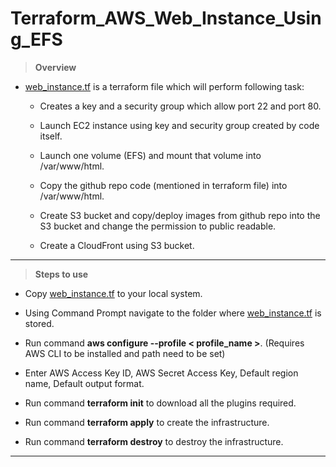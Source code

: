 # Terraform_AWS_Web_Instance_Using_EFS
>**Overview**
* [web_instance.tf](https://github.com/Icyshaman/Terraform_AWS_Web_Instance_Using_EFS/blob/master/web_instance.tf) is a terraform file which will perform following task:
    
    * Creates a key and a security group which allow port 22 and port 80.
    
    * Launch EC2 instance using key and security group created by code itself.

    * Launch one volume (EFS) and mount that volume into /var/www/html.

    * Copy the github repo code (mentioned in terraform file) into /var/www/html.

    * Create S3 bucket and copy/deploy images from github repo into the S3 bucket and change the permission to public readable.

    * Create a CloudFront using S3 bucket.
***
>**Steps to use**
* Copy [web_instance.tf](https://github.com/Icyshaman/Terraform_AWS_Web_Instance_Using_EFS/blob/master/web_instance.tf) to your local system.

* Using Command Prompt navigate to the folder where [web_instance.tf](https://github.com/Icyshaman/Terraform_AWS_Web_Instance_Using_EFS/blob/master/web_instance.tf) is stored.

* Run command **aws configure --profile < profile_name >**. (Requires AWS CLI to be installed and path need to be set)

* Enter AWS Access Key ID, AWS Secret Access Key, Default region name, Default output format.

* Run command **terraform init** to download all the plugins required.

* Run command **terraform apply** to create the infrastructure.

* Run command **terraform destroy** to destroy the infrastructure.
***

